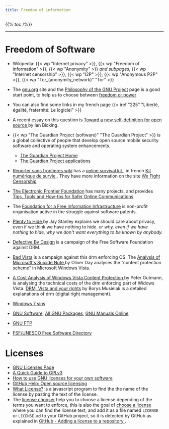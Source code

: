 ```yaml
---
title: Freedom of information
---
```


{{% toc /%}}

-----------------




# Freedom of Software

-   Wikipedia: {{< wp "Internet privacy" >}}, {{< wp "Freedom of information" >}},
    {{< wp "Anonymity" >}} _and subpages_, {{< wp "Internet censorship" >}}, {{< wp "I2P" >}},
    {{< wp "Anonymous P2P" >}}, {{< wp "Tor_(anonymity_network)"  "Tor" >}}
-   The [gnu.org](http://www.gnu.org/) site and the
    [Philosophy of the GNU Project](http://www.gnu.org/philosophy/philosophy.html)
    page is a good start point, to help us to choose between
    [freedom or power](http://www.gnu.org/philosophy/freedom-or-power.html)
-   You can also find some links in my french page
    {{< iref "225" "Liberté, égalité, fraternité: Le logiciel" >}}
-   A recent essay on this question is
    [Toward a new self-definition for open source
    ](http://blog.ianbicking.org/2009/09/10/a-new-self-definition-for-foss/)
    by Ian Bicking.
-   {{< wp "The Guardian Project (software)"  "The Guardian Project" >}} is a
    global collective of people that develop open source mobile
    security software and operating system enhancements.
    -   [The Guardian Project Home](https://guardianproject.info/)
    -   [The Guardian Project applications](https://guardianproject.info/apps/)
-   [Reporter sans frontieres wiki](https://wiki.rsf.org/doku.php)
    has a [online survival kit
    ](https://wiki.rsf.org/doku.php?id=en:online_survival_kit_management),
    in french [Kit numérique de survie
    ](https://wiki.rsf.org/doku.php?id=fr:online_survival_kit_management).
    They have more information on the site
    [We Fight Censorship
    ](https://wefightcensorship.org/online-survival-kithtml.html)
-   [The Electronic Frontier Foundation](https://www.eff.org/)
    has many projects, and provides
    [Tips, Tools and How-tos for Safer Online Communications
    ](https://ssd.eff.org/)
-   The
    [Foundation for a Free Information Infrastructure](http://www.ffii.org/)
    is non-profit organisation active in the struggle against software
    patents.
-   [Plenty to Hide
    ](http://www.aclu.org/blog/technology-and-liberty-national-security/plenty-hide)
    by Jay Stanley explains we should care about privacy,
    even if we think we have nothing to hide.
    _or why, even if we have nothing to hide, why we don't want
    everything to be known by anybody._
-   [Defective By Design](http://www.defectivebydesign.org/) is a campaign
    of the Free Software Foundation  against DRM.
-   [Bad Vista](http://badvista.fsf.org/) is a campaign against this
    drm enforcing OS. The
    [Analysis of Microsoft's Suicide Note
    ](http://badvista.fsf.org/blog/analysis-of-microsofts-suicide-note-part-1)
    by Oliver Day analyses the “content protection scheme” in Microsoft
    Windows Vista.
-   [A Cost Analysis of Windows Vista Content Protection
    ](http://www.cs.auckland.ac.nz/~pgut001/pubs/vista_cost.html)
    by Peter Gutmann, is analysing the technical costs of the drm
    enforcing part of Widows Vista.
    [DRM, Vista and your rights](http://polishlinux.org/gnu/drm-vista-and-your-rights/ "article in polishlinux.org")
    by Borys Musielak is a detailed explanations of drm (digital right
    management).
-   [Windows 7 sins](http://en.windows7sins.org/)

-   [GNU Software](http://www.gnu.org/software/),
    [All GNU Packages](http://www.gnu.org/directory/GNU/),
    [GNU Manuals Online](http://www.gnu.org/manual/)
-   [GNU FTP](ftp://ftp.gnu.org/pub/gnu/)
-   [FSF/UNESCO Free Software Directory](http://directory.fsf.org/)

# Licenses
-   [GNU Licenses Page](http://www.gnu.org/licenses/licenses.html)
-   [A Quick Guide to GPLv3
    ](http://www.gnu.org/licenses/quick-guide-gplv3.html)
-   [How to use GNU licenses for your own software
    ](http://www.gnu.org/licenses/gpl-howto.html)
-   [GitHub Help: Open source licensing
    ](https://help.github.com/articles/open-source-licensing/)
-   [What License?](https://github.com/holtwick/what-license.com)
    is a javascript program to find the the name of the license
    by pasting the text of the license.
-   The [license chooser](http://three.org/openart/license_chooser/)
    help you to choose a license depending of the terms you want to
    enforce, this is also the goal of
    [choose a license](http://choosealicense.com/) where you can find
    the license text, and add it as a file named `LICENSE` or
    `LICENSE.md` to your GitHub project, so it is detected by GitHub
    as explained in [GitHub - Adding a license to a repository
    ](https://help.github.com/articles/adding-a-license-to-a-repository/).

<!--  Local Variables: -->
<!--  mode: markdown -->
<!--  ispell-local-dictionary: "english" -->
<!--  End: -->
